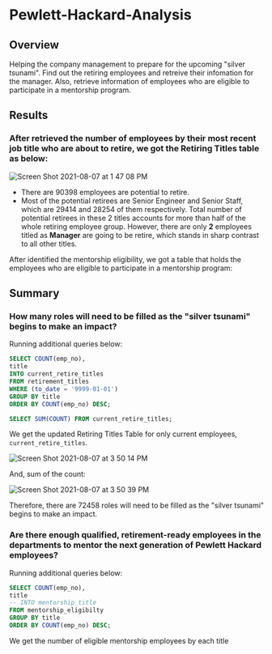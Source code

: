 # Pewlett-Hackard-Analysis
## Overview
Helping the company management to prepare for the upcoming "silver tsunami". Find out the retiring employees and retreive their infomation for the manager. Also, retrieve information of employees who are eligible to participate in a mentorship program.

## Results
### After retrieved the number of employees by their most recent job title who are about to retire, we got the Retiring Titles table as below:

![Screen Shot 2021-08-07 at 1 47 08 PM](https://user-images.githubusercontent.com/66225050/128613676-24003538-5b16-4073-ad19-68cdb4e55b65.png)

- There are 90398 employees are potential to retire.
- Most of the potential retirees are Senior Engineer and Senior Staff, which are 29414 and 28254 of them respectively. Total number of potential retirees in these 2 titles accounts for more than half of the whole retiring employee group. However, there are only **2** employees titled as **Manager** are going to be retire, which stands in sharp contrast to all other titles.

After identified the mentorship eligibility, we got a table that holds the employees who are eligible to participate in a mentorship program:


## Summary
### How many roles will need to be filled as the "silver tsunami" begins to make an impact?
Running additional queries below:
```SQL
SELECT COUNT(emp_no),
title
INTO current_retire_titles
FROM retirement_titles
WHERE (to_date = '9999-01-01')
GROUP BY title
ORDER BY COUNT(emp_no) DESC;

SELECT SUM(COUNT) FROM current_retire_titles;
```
We get the updated Retiring Titles Table for only current employees, `current_retire_titles`.

![Screen Shot 2021-08-07 at 3 50 14 PM](https://user-images.githubusercontent.com/66225050/128615718-1549f6dd-c7f2-4509-bf50-517af05d4369.png)

And, sum of the count:

![Screen Shot 2021-08-07 at 3 50 39 PM](https://user-images.githubusercontent.com/66225050/128615722-54a7c52f-9232-4c10-a8bf-05fc03b6a728.png)

Therefore, there are 72458 roles will need to be filled as the "silver tsunami" begins to make an impact.

### Are there enough qualified, retirement-ready employees in the departments to mentor the next generation of Pewlett Hackard employees?
Running additional queries below:
```SQL
SELECT COUNT(emp_no),
title
-- INTO mentorship_title
FROM mentorship_eligibilty
GROUP BY title
ORDER BY COUNT(emp_no) DESC;
```
We get the number of eligible mentorship employees by each title

